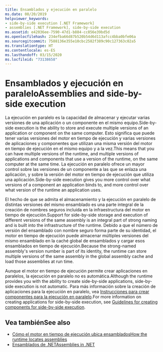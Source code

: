 ```yaml
---
title: Ensamblados y ejecución en paralelo
ms.date: 08/20/2019
helpviewer_keywords:
- side-by-side execution [.NET Framework]
- assemblies [.NET Framework], side-by-side execution
ms.assetid: e42036ee-7590-47d1-b884-cc856e39bd5d
ms.openlocfilehash: 234efba66d87b520b54d6d113afcc4bba0bfe06a
ms.sourcegitcommit: 7588136e355e10cbc2582f389c90c127363c02a5
ms.translationtype: HT
ms.contentlocale: es-ES
ms.lasthandoff: 03/15/2020
ms.locfileid: "73138658"
---
```

# <a name="assemblies-and-side-by-side-execution"></a><span data-ttu-id="0c67f-102">Ensamblados y ejecución en paralelo</span><span class="sxs-lookup"><span data-stu-id="0c67f-102">Assemblies and side-by-side execution</span></span>

<span data-ttu-id="0c67f-103">La ejecución en paralelo es la capacidad de almacenar y ejecutar varias versiones de una aplicación o un componente en el mismo equipo.</span><span class="sxs-lookup"><span data-stu-id="0c67f-103">Side-by-side execution is the ability to store and execute multiple versions of an application or component on the same computer.</span></span> <span data-ttu-id="0c67f-104">Esto significa que puede tener varias versiones del motor en tiempo de ejecución y varias versiones de aplicaciones y componentes que utilizan una misma versión del motor en tiempo de ejecución en el mismo equipo y a la vez.</span><span class="sxs-lookup"><span data-stu-id="0c67f-104">This means that you can have multiple versions of the runtime, and multiple versions of applications and components that use a version of the runtime, on the same computer at the same time.</span></span> <span data-ttu-id="0c67f-105">La ejecución en paralelo ofrece un mayor control sobre las versiones de un componente a las que se enlaza una aplicación, y sobre la versión del motor en tiempo de ejecución que utiliza una aplicación.</span><span class="sxs-lookup"><span data-stu-id="0c67f-105">Side-by-side execution gives you more control over what versions of a component an application binds to, and more control over what version of the runtime an application uses.</span></span>  
  
<span data-ttu-id="0c67f-106">El hecho de que se admita el almacenamiento y la ejecución en paralelo de distintas versiones del mismo ensamblado es una parte integral de la creación de nombres seguros incluida en la infraestructura del motor en tiempo de ejecución.</span><span class="sxs-lookup"><span data-stu-id="0c67f-106">Support for side-by-side storage and execution of different versions of the same assembly is an integral part of strong naming and is built into the infrastructure of the runtime.</span></span> <span data-ttu-id="0c67f-107">Debido a que el número de versión del ensamblado con nombre seguro forma parte de su identidad, el motor en tiempo de ejecución puede almacenar múltiples versiones del mismo ensamblado en la caché global de ensamblados y cargar esos ensamblados en tiempo de ejecución.</span><span class="sxs-lookup"><span data-stu-id="0c67f-107">Because the strong-named assembly's version number is part of its identity, the runtime can store multiple versions of the same assembly in the global assembly cache and load those assemblies at run time.</span></span>  
  
<span data-ttu-id="0c67f-108">Aunque el motor en tiempo de ejecución permite crear aplicaciones en paralelos, la ejecución en paralelo no es automática.</span><span class="sxs-lookup"><span data-stu-id="0c67f-108">Although the runtime provides you with the ability to create side-by-side applications, side-by-side execution is not automatic.</span></span> <span data-ttu-id="0c67f-109">Para más información sobre la creación de aplicaciones para la ejecución en paralelo, vea [Instrucciones para crear componentes para la ejecución en paralelo](../../framework/deployment/guidelines-for-creating-components-for-side-by-side-execution.md).</span><span class="sxs-lookup"><span data-stu-id="0c67f-109">For more information on creating applications for side-by-side execution, see [Guidelines for creating components for side-by-side execution](../../framework/deployment/guidelines-for-creating-components-for-side-by-side-execution.md).</span></span>  
  
## <a name="see-also"></a><span data-ttu-id="0c67f-110">Vea también</span><span class="sxs-lookup"><span data-stu-id="0c67f-110">See also</span></span>

- [<span data-ttu-id="0c67f-111">Cómo el motor en tiempo de ejecución ubica ensamblados</span><span class="sxs-lookup"><span data-stu-id="0c67f-111">How the runtime locates assemblies</span></span>](../../framework/deployment/how-the-runtime-locates-assemblies.md)
- [<span data-ttu-id="0c67f-112">Ensamblados de .NET</span><span class="sxs-lookup"><span data-stu-id="0c67f-112">Assemblies in .NET</span></span>](index.md)
